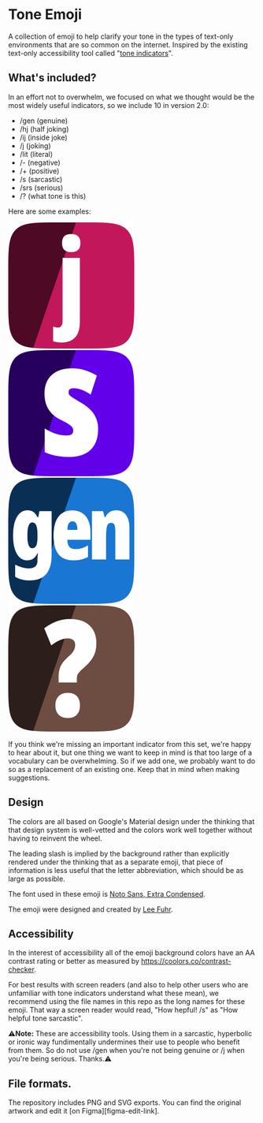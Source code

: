 # Tone Emoji

A collection of emoji to help clarify your tone in the types of text-only
environments that are so common on the internet. Inspired by the existing
text-only accessibility tool called "[tone indicators][tone-indicators]".


## What's included?

In an effort not to overwhelm, we focused on what we thought would be the most
widely useful indicators, so we include 10 in version 2.0:
* /gen (genuine)
* /hj (half joking)
* /ij (inside joke)
* /j (joking)
* /lit (literal)
* /- (negative)
* /+ (positive)
* /s (sarcastic)
* /srs (serious)
* /? (what tone is this)

Here are some examples:

![tone-joking][]
![tone-sarcastic][]
![tone-genuine][]
![tone-what][]

If you think we're missing an important indicator from this set, we're happy to
hear about it, but one thing we want to keep in mind is that too large of a
vocabulary can be overwhelming. So if we add one, we probably want to do so as
a replacement of an existing one. Keep that in mind when making suggestions.


## Design

The colors are all based on Google's Material design under the thinking that
that design system is well-vetted and the colors work well together without
having to reinvent the wheel.

The leading slash is implied by the background rather than explicitly rendered
under the thinking that as a separate emoji, that piece of information is less
useful that the letter abbreviation, which should be as large as possible.

The font used in these emoji is [Noto Sans, Extra Condensed][noto-sans].

The emoji were designed and created by [Lee Fuhr][lee-link].


## Accessibility

In the interest of accessibility all of the emoji background colors have an AA
contrast rating or better as measured by https://coolors.co/contrast-checker.

For best results with screen readers (and also to help other users who are
unfamiliar with tone indicators understand what these mean), we recommend using
the file names in this repo as the long names for these emoji. That way a
screen reader would read, "How hepful! /s" as "How helpful tone sarcastic".

⚠**Note:** These are accessibility tools. Using them in a sarcastic, hyperbolic
or ironic way fundimentally undermines their use to people who benefit from
them. So do not use /gen when you're not being genuine or /j when you're being
serious. Thanks.⚠


## File formats.

The repository includes PNG and SVG exports. You can find the original artwork
and edit it [on Figma][figma-edit-link].

[figman-edit-link]: https://www.figma.com/file/pHxMnzdhpdgK4nbGlKWDx1/Tone-indicators?node-id=502%3A2
[lee-link]: https://www.cozydesign.com
[noto-sans]: https://fonts.google.com/noto
[tone-indicators]: https://en.wikipedia.org/wiki/Tone_indicator
[tone-joking]: png/tone-joking.png
[tone-sarcastic]: png/tone-sarcastic.png
[tone-genuine]: png/tone-genuine.png
[tone-what]: png/tone-what.png
